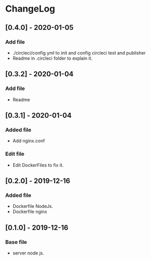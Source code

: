 # ChangeLog

## [0.4.0] - 2020-01-05
### Add file
- ./circleci/config.yml to init and config circleci test and publisher
- Readme in .circleci folder to explain it.

## [0.3.2] - 2020-01-04
### Add file
- Readme

## [0.3.1] - 2020-01-04
### Added file 
- Add nginx.conf
### Edit file
- Edit DockerFiles to fix it.

## [0.2.0] - 2019-12-16
### Added file
- Dockerfile NodeJs.
- Dockerfile nginx

## [0.1.0] - 2019-12-16
### Base file
- server node js.